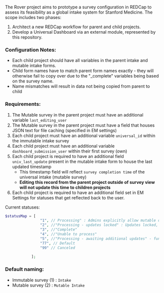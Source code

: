The Rover project aims to prototype a survey configuration in REDCap to assess its feasibility as a global intake system for Stanford Medicine. The scope includes two phases:
1. Architect a new REDCap workflow for parent and child projects.
2. Develop a Universal Dashboard via an external module, represented by this repository.

### Configuration Notes: 
- Each child project should have all variables in the parent intake and mutable intake forms. 
- Child form names have to match parent form names exactly - they will otherwise fail to copy over due to the "_complete" variables being based on the survey name.
- Name mismatches will result in data not being copied from parent to child

### Requirements:
1. The Mutable survey in the parent project must have an additional variable `last_editing_user`
2. The Mutable survey in the parent project must have a field that houses JSON text for file caching (specified in EM settings)
3. Each child project must have an additional variable `universal_id` within the immutable intake survey
4. Each child project must have an additional variable `dashboard_submission_user` within their first survey (own)
5. Each child project is required to have an additional field `univ_last_update` present in the mutable intake form to house the last updated timestamp
   - This timestamp field will reflect `survey completion time` of the universal intake (mutable survey)
   - **Editing this record from the parent project outside of survey view will not update this time to children projects**
6. Each child project is required to have an additional field set in EM Settings for statuses that get reflected back to the user.

Current statuses: 
```php
$statusMap = [
                "1", // Processing" : Admins explicitly allow mutable data to overwrite this child
                "2", //"Processing - updates locked" : Updates locked, same as above but prevents any further updates to child
                "3", //"Complete"
                "4", //"Unable to process"
                "5", //"Processing - awaiting additional updates" - functionally the same as 1
                "77", // Default
                "99" // Canceled
                
            ];
```


### Default naming:
- Immutable survey (1) : `Intake`
- Mutable survey (2) : `Mutable Intake`


